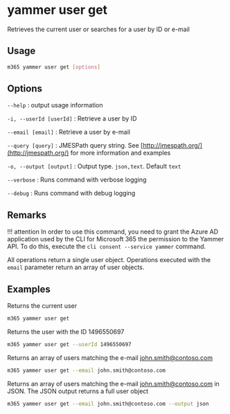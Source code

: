 # yammer user get

Retrieves the current user or searches for a user by ID or e-mail

## Usage

```sh
m365 yammer user get [options]
```

## Options

`--help`
: output usage information

`-i, --userId [userId]`
: Retrieve a user by ID

`--email [email]`
: Retrieve a user by e-mail

`--query [query]`
: JMESPath query string. See [http://jmespath.org/](http://jmespath.org/) for more information and examples

`-o, --output [output]`
: Output type. `json,text`. Default `text`

`--verbose`
: Runs command with verbose logging

`--debug`
: Runs command with debug logging

## Remarks

!!! attention
    In order to use this command, you need to grant the Azure AD application used by the CLI for Microsoft 365 the permission to the Yammer API. To do this, execute the `cli consent --service yammer` command.

All operations return a single user object. Operations executed with the `email` parameter return an array of user objects.

## Examples
  
Returns the current user

```sh
m365 yammer user get
```

Returns the user with the ID 1496550697

```sh
m365 yammer user get --userId 1496550697
```

Returns an array of users matching the e-mail john.smith@contoso.com

```sh
m365 yammer user get --email john.smith@contoso.com
```

Returns an array of users matching the e-mail john.smith@contoso.com in JSON. The JSON output returns a full user object

```sh
m365 yammer user get --email john.smith@contoso.com --output json
```

